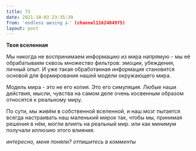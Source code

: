 ```yaml
---
title: 73
date: 2021-10-03 23:35:39
from: 'endless шизing ⍼' (channel1162404975)
layout: post
---
```


**Твоя вселенная**

Мы никогда не воспринимаем информацию из мира напрямую - мы её обрабатываем сквозь множество фильтров: эмоции, убеждения, личный опыт. И уже такая обработанная информация становится основой для формирования нашей модели окружающего мира. 

Модель мира - это не его копия. Это его симуляция. Любые наши действия, мысли, чувства на самом деле очень косвенным образом относятся к реальному миру. 

По сути, мы живём в собственной вселенной, и наш мозг пытается всегда настраивать наш маленький мирок так, чтобы мы, принимая решения в нём, могли влиять на реальный мир. или как минимум получали иллюзию этого влияния.

*интересно, меня поняли? отпишитесь в комменты*
